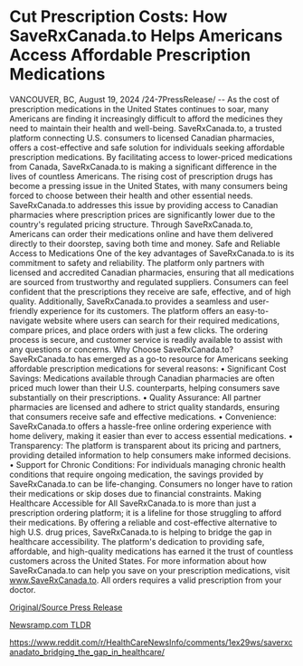 # Cut Prescription Costs: How SaveRxCanada.to Helps Americans Access Affordable Prescription Medications

VANCOUVER, BC, August 19, 2024 /24-7PressRelease/ -- As the cost of prescription medications in the United States continues to soar, many Americans are finding it increasingly difficult to afford the medicines they need to maintain their health and well-being. SaveRxCanada.to, a trusted platform connecting U.S. consumers to licensed Canadian pharmacies, offers a cost-effective and safe solution for individuals seeking affordable prescription medications. By facilitating access to lower-priced medications from Canada, SaveRxCanada.to is making a significant difference in the lives of countless Americans.  The rising cost of prescription drugs has become a pressing issue in the United States, with many consumers being forced to choose between their health and other essential needs. SaveRxCanada.to addresses this issue by providing access to Canadian pharmacies where prescription prices are significantly lower due to the country's regulated pricing structure. Through SaveRxCanada.to, Americans can order their medications online and have them delivered directly to their doorstep, saving both time and money.  Safe and Reliable Access to Medications  One of the key advantages of SaveRxCanada.to is its commitment to safety and reliability. The platform only partners with licensed and accredited Canadian pharmacies, ensuring that all medications are sourced from trustworthy and regulated suppliers. Consumers can feel confident that the prescriptions they receive are safe, effective, and of high quality.  Additionally, SaveRxCanada.to provides a seamless and user-friendly experience for its customers. The platform offers an easy-to-navigate website where users can search for their required medications, compare prices, and place orders with just a few clicks. The ordering process is secure, and customer service is readily available to assist with any questions or concerns.  Why Choose SaveRxCanada.to?  SaveRxCanada.to has emerged as a go-to resource for Americans seeking affordable prescription medications for several reasons:  • Significant Cost Savings: Medications available through Canadian pharmacies are often priced much lower than their U.S. counterparts, helping consumers save substantially on their prescriptions.  • Quality Assurance: All partner pharmacies are licensed and adhere to strict quality standards, ensuring that consumers receive safe and effective medications.  • Convenience: SaveRxCanada.to offers a hassle-free online ordering experience with home delivery, making it easier than ever to access essential medications.  • Transparency: The platform is transparent about its pricing and partners, providing detailed information to help consumers make informed decisions.  • Support for Chronic Conditions: For individuals managing chronic health conditions that require ongoing medication, the savings provided by SaveRxCanada.to can be life-changing. Consumers no longer have to ration their medications or skip doses due to financial constraints.  Making Healthcare Accessible for All  SaveRxCanada.to is more than just a prescription ordering platform; it is a lifeline for those struggling to afford their medications. By offering a reliable and cost-effective alternative to high U.S. drug prices, SaveRxCanada.to is helping to bridge the gap in healthcare accessibility. The platform's dedication to providing safe, affordable, and high-quality medications has earned it the trust of countless customers across the United States.  For more information about how SaveRxCanada.to can help you save on your prescription medications, visit www.SaveRxCanada.to.  All orders requires a valid prescription from your doctor. 

[Original/Source Press Release](https://www.24-7pressrelease.com/press-release/513590/cut-prescription-costs-how-saverxcanadato-helps-americans-access-affordable-prescription-medications)
                    

[Newsramp.com TLDR](None) 

https://www.reddit.com/r/HealthCareNewsInfo/comments/1ex29ws/saverxcanadato_bridging_the_gap_in_healthcare/